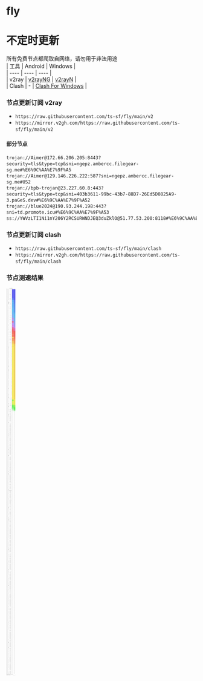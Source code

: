 # fly
# 不定时更新
所有免费节点都爬取自网络，请勿用于非法用途  
|  工具  | Android  | Windows  |  
|  ----  | ----   | ----  |  
| v2ray  | [v2rayNG](https://github.com/2dust/v2rayNG/releases) | [v2rayN](https://github.com/2dust/v2rayN/releases) |  
| Clash  | - | [Clash For Windows](https://github.com/2dust/clashN/releases) | 
  
### 节点更新订阅  v2ray
- `https://raw.githubusercontent.com/ts-sf/fly/main/v2`  
- `https://mirror.v2gh.com/https://raw.githubusercontent.com/ts-sf/fly/main/v2`  

#### 部分节点  
``` 
trojan://Aimer@172.66.206.205:8443?security=tls&type=tcp&sni=ngepz.ambercc.filegear-sg.me#%E6%9C%AA%E7%9F%A5
trojan://Aimer@129.146.226.222:587?sni=ngepz.ambercc.filegear-sg.me#US2
trojan://bpb-trojan@23.227.60.8:443?security=tls&type=tcp&sni=403b3611-99bc-43b7-88D7-26Ed5D0825A9-3.paGeS.dev#%E6%9C%AA%E7%9F%A52
trojan://blue2024@190.93.244.198:443?sni=td.promote.icu#%E6%9C%AA%E7%9F%A53
ss://YWVzLTI1Ni1nY206Y2RCSURWNDJEQ3duZklO@51.77.53.200:8118#%E6%9C%AA%E7%9F%A54%201.8MB%2Fs
```
### 节点更新订阅  clash
- `https://raw.githubusercontent.com/ts-sf/fly/main/clash`  
- `https://mirror.v2gh.com/https://raw.githubusercontent.com/ts-sf/fly/main/clash`  

### 节点测速结果
![image](traffic.png)
